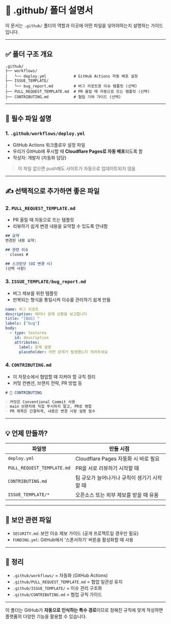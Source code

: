 # 📁 .github/ 폴더 설명서

이 문서는 `.github/` 폴더의 역할과 이곳에 어떤 파일을 넣어야하는지 설명하는 가이드입니다.

---

## ✅ 폴더 구조 개요

```
.github/
├── workflows/
│   └── deploy.yml            # GitHub Actions 자동 배포 설정
├── ISSUE_TEMPLATE/
│   └── bug_report.md         # 버그 리포트용 이슈 템플릿 (선택)
├── PULL_REQUEST_TEMPLATE.md  # PR 올릴 때 자동으로 뜨는 템플릿 (선택)
├── CONTRIBUTING.md           # 협업 기여 가이드 (선택)
```

---

## 📌 필수 파일 설명

### 1. `.github/workflows/deploy.yml`

- GitHub Actions 워크플로우 설정 파일
- 우리가 GitHub에 푸시할 때 **Cloudflare Pages로 자동 배포**되도록 함
- 작성자: 개발자 (자동화 담당)

> 이 파일 없으면 push해도 사이트가 자동으로 업데이트되지 않음

---

## ✍️ 선택적으로 추가하면 좋은 파일

### 2. `PULL_REQUEST_TEMPLATE.md`

- PR 올릴 때 자동으로 뜨는 템플릿
- 리뷰하기 쉽게 변경 내용을 요약할 수 있도록 안내함

```md
## 요약
변경한 내용 요약:

## 관련 이슈
- closes #

## 스크린샷 (UI 변경 시)
(선택 사항)
```

### 3. `ISSUE_TEMPLATE/bug_report.md`

- 버그 제보를 위한 템플릿
- 반복되는 형식을 통일시켜 이슈를 관리하기 쉽게 만듦

```yaml
name: 버그 리포트
description: 에러나 문제 상황을 보고합니다
title: "[BUG] "
labels: ["bug"]
body:
  - type: textarea
    id: description
    attributes:
      label: 문제 설명
      placeholder: 어떤 문제가 발생했는지 적어주세요
```

### 4. `CONTRIBUTING.md`

- 이 저장소에서 협업할 때 지켜야 할 규칙 정리
- 커밋 컨벤션, 브랜치 전략, PR 방법 등

```md
# 🤝 CONTRIBUTING

- 커밋은 Conventional Commit 사용
- main 브랜치에 직접 푸시하지 말고, PR로 병합
- PR 제목은 간결하게, 내용은 변경 사항 설명 필수
```

---

## 💡 언제 만들까?

| 파일명 | 만들 시점 |
|--------|-------------|
| `deploy.yml` | Cloudflare Pages 자동화 시 바로 필요 |
| `PULL_REQUEST_TEMPLATE.md` | PR을 서로 리뷰하기 시작할 때 |
| `CONTRIBUTING.md` | 팀 규모가 늘어나거나 규칙이 생기기 시작할 때 |
| `ISSUE_TEMPLATE/*` | 오픈소스 또는 외부 제보를 받을 때 유용 |

---

## 🔐 보안 관련 파일

- `SECURITY.md`: 보안 이슈 제보 가이드 (공개 프로젝트일 경우만 필요)
- `FUNDING.yml`: GitHub에서 ‘스폰서하기’ 버튼을 활성화할 때 사용

---

## 📌 정리

- `.github/workflows/` = 자동화 (GitHub Actions)
- `.github/PULL_REQUEST_TEMPLATE.md` = 협업 일관성 유지
- `.github/ISSUE_TEMPLATE/` = 이슈 관리 구조화
- `.github/CONTRIBUTING.md` = 협업 규칙 가이드

---

이 폴더는 GitHub가 **자동으로 인식하는 특수 경로**이므로 정해진 규칙에 맞게 작성하면 플랫폼의 다양한 기능을 활용할 수 있습니다.

